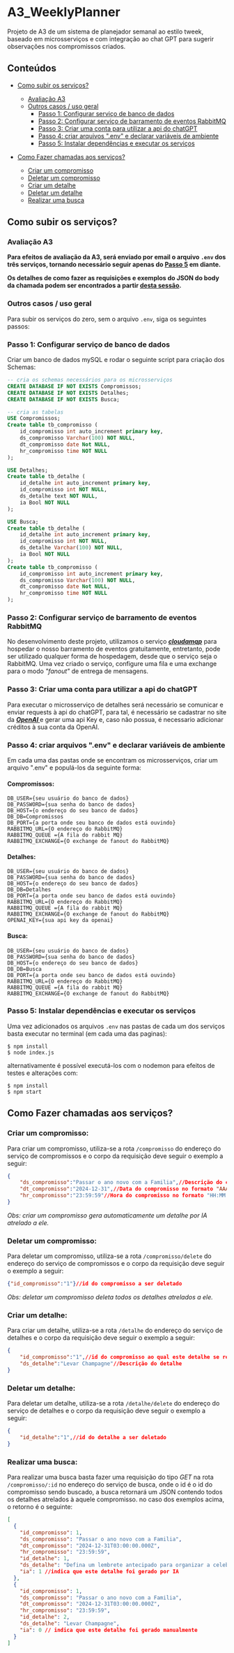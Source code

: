 # A3_WeeklyPlanner
Projeto de A3 de um sistema de planejador semanal ao estilo tweek, baseado em microsserviços e com integração ao chat GPT para sugerir observações nos compromissos criados.

## Conteúdos
* [Como subir os serviços?](#como-subir-os-serviços)
    * [Avaliação A3](#avaliação-a3)
    * [Outros casos / uso geral](#outros-casos--uso-geral)
        * [Passo 1: Configurar serviço  de banco de dados](#passo-1-configurar-serviço--de-banco-de-dados)
        * [Passo 2: Configurar serviço de barramento de eventos RabbitMQ](#passo-2-configurar-serviço-de-barramento-de-eventos-rabbitmq)
        * [Passo 3: Criar uma conta para utilizar a api do chatGPT](#passo-3-criar-uma-conta-para-utilizar-a-api-do-chatgpt)
        * [Passo 4: criar arquivos ".env" e declarar variáveis de ambiente](#passo-4-criar-arquivos-env-e-declarar-variáveis-de-ambiente)
        * [Passo 5: Instalar dependências e executar os serviços](#passo-5-instalar-dependências-e-executar-os-serviços)

* [Como Fazer chamadas aos serviços?](#como-fazer-chamadas-aos-serviços)
    * [Criar um compromisso](#criar-um-compromisso)
    * [Deletar um compromisso](#deletar-um-compromisso)
    * [Criar um detalhe](#criar-um-detalhe)
    * [Deletar um detalhe](#deletar-um-detalhe)
    * [Realizar uma busca](#realizar-uma-busca)


## Como subir os serviços?


### Avaliação A3
<b>Para efeitos de avaliação da A3, será enviado por email o arquivo `.env` dos três serviços, tornando necessário seguir apenas do [Passo 5](#passo-5-instalar-dependencias-e-executar-os-serviços) em diante.

Os detalhes de como fazer as requisições e exemplos do JSON do body da chamada podem ser encontrados a partir [desta sessão](#como-fazer-chamadas-aos-serviços).
</b>


### Outros casos / uso geral
Para subir os serviços do zero, sem o arquivo `.env`, siga os seguintes passos:

### Passo 1: Configurar serviço  de banco de dados
Criar um banco de dados mySQL e rodar o seguinte script para criação dos Schemas:

```SQL
-- cria os schemas necessários para os microsserviços
CREATE DATABASE IF NOT EXISTS Compromissos;
CREATE DATABASE IF NOT EXISTS Detalhes;
CREATE DATABASE IF NOT EXISTS Busca;

-- cria as tabelas 
USE Compromissos;
Create table tb_compromisso (
    id_compromisso int auto_increment primary key,
    ds_compromisso Varchar(100) NOT NULL,
    dt_compromisso date Not NULL,
    hr_compromisso time NOT NULL
);

USE Detalhes;
Create table tb_detalhe (
    id_detalhe int auto_increment primary key,
    id_compromisso int NOT NULL,
    ds_detalhe text NOT NULL,
    ia Bool NOT NULL
);

USE Busca;
Create table tb_detalhe (
    id_detalhe int auto_increment primary key,
    id_compromisso int NOT NULL,
    ds_detalhe Varchar(100) NOT NULL,
    ia Bool NOT NULL
);
Create table tb_compromisso (
    id_compromisso int auto_increment primary key,
    ds_compromisso Varchar(100) NOT NULL,
    dt_compromisso date Not NULL,
    hr_compromisso time NOT NULL
);
```
### Passo 2: Configurar serviço de barramento de eventos RabbitMQ
No desenvolvimento deste projeto, utilizamos o serviço <a href='https://www.cloudamqp.com/'><b><i>cloudamqp</i></b></a> para hospedar o nosso barramento de eventos gratuitamente, entretanto, pode ser utilizado qualquer forma de hospedagem, desde que o serviço seja o RabbitMQ. Uma vez criado o serviço, configure uma fila e uma exchange para o modo <i>"fanout"</i> de entrega de mensagens.

### Passo 3: Criar uma conta para utilizar a api do chatGPT
Para executar o microsserviço de detalhes será necessário se comunicar e enviar requests à api do chatGPT, para tal, é necessário se cadastrar no site da <a href='https://openai.com/api/'><b><i>OpenAI </i></b></a> e gerar uma api Key e, caso não possua, é necessario adicionar créditos à sua conta da OpenAI.

### Passo 4: criar arquivos ".env" e declarar variáveis de ambiente
Em cada uma das pastas onde se encontram os microsserviços, criar um arquivo ".env" e populá-los da seguinte forma:

#### Compromissos:
```.env
DB_USER={seu usuário do banco de dados}
DB_PASSWORD={sua senha do banco de dados}
DB_HOST={o endereço do seu banco de dados}
DB_DB=Compromissos
DB_PORT={a porta onde seu banco de dados está ouvindo}
RABBITMQ_URL={O endereço do RabbitMQ}
RABBITMQ_QUEUE ={A fila do rabbit MQ}
RABBITMQ_EXCHANGE={O exchange de fanout do RabbitMQ}
```

#### Detalhes:
```.env
DB_USER={seu usuário do banco de dados}
DB_PASSWORD={sua senha do banco de dados}
DB_HOST={o endereço do seu banco de dados}
DB_DB=Detalhes
DB_PORT={a porta onde seu banco de dados está ouvindo}
RABBITMQ_URL={O endereço do RabbitMQ}
RABBITMQ_QUEUE ={A fila do rabbit MQ}
RABBITMQ_EXCHANGE={O exchange de fanout do RabbitMQ}
OPENAI_KEY={sua api key da openai}
```

#### Busca:
```.env
DB_USER={seu usuário do banco de dados}
DB_PASSWORD={sua senha do banco de dados}
DB_HOST={o endereço do seu banco de dados}
DB_DB=Busca
DB_PORT={a porta onde seu banco de dados está ouvindo}
RABBITMQ_URL={O endereço do RabbitMQ}
RABBITMQ_QUEUE ={A fila do rabbit MQ}
RABBITMQ_EXCHANGE={O exchange de fanout do RabbitMQ}
```
### Passo 5: Instalar dependências e executar os serviços
Uma vez adicionados os arquivos `.env` nas pastas de cada um dos serviços basta executar no terminal (em cada uma das paginas):

```shell
$ npm install
$ node index.js
```

alternativamente é possível executá-los com o nodemon para efeitos de testes e alterações com:

```shell
$ npm install
$ npm start
```

## Como Fazer chamadas aos serviços?

### Criar um compromisso:

Para criar um compromisso, utiliza-se a rota `/compromisso` do endereço do serviço de compromissos e o corpo da requisição deve seguir o exemplo a seguir:
```JSON
{
    "ds_compromisso":"Passar o ano novo com a Familia",//Descrição do compromisso
    "dt_compromisso":"2024-12-31",//Data do compromisso no formato "AAAA-MM-DD"
    "hr_compromisso":"23:59:59"//Hora do compromisso no formato "HH:MM:SS"
}
```
<i>Obs: criar um compromisso gera automaticamente um detalhe por IA atrelado a ele.</i>

### Deletar um compromisso:
Para deletar um compromisso, utiliza-se a rota `/compromisso/delete` do endereço do serviço de compromissos e o corpo da requisição deve seguir o exemplo a seguir:

```JSON
{"id_compromisso":"1"}//id do compromisso a ser deletado
```
<i>Obs: deletar um compromisso deleta todos os detalhes atrelados a ele.</i>

### Criar um detalhe:
Para criar um detalhe, utiliza-se a rota `/detalhe` do endereço do serviço de detalhes e o corpo da requisição deve seguir o exemplo a seguir:
```JSON
{
    "id_compromisso":"1",//id do compromisso ao qual este detalhe se refere
    "ds_detalhe":"Levar Champagne"//Descrição do detalhe
}
```
### Deletar um detalhe:
Para deletar um detalhe, utiliza-se a rota `/detalhe/delete` do endereço do serviço de detalhes e o corpo da requisição deve seguir o exemplo a seguir:
```JSON
{
    "id_detalhe":"1",//id do detalhe a ser deletado
}
```
### Realizar uma busca:
Para realizar uma busca basta fazer uma requisição do tipo <i>GET</i> na rota `/compromisso/:id` no endereço do serviço de busca, onde o id é o id do compromisso sendo buscado, a busca retornará um JSON contendo todos os detalhes atrelados à aquele compromisso. no caso dos exemplos acima, o retorno é o seguinte:

```JSON
[
  {
    "id_compromisso": 1,
    "ds_compromisso": "Passar o ano novo com a Familia",
    "dt_compromisso": "2024-12-31T03:00:00.000Z",
    "hr_compromisso": "23:59:59",
    "id_detalhe": 1,
    "ds_detalhe": "Defina um lembrete antecipado para organizar a celebração.",
    "ia": 1 //indica que este detalhe foi gerado por IA
  },
  {
    "id_compromisso": 1,
    "ds_compromisso": "Passar o ano novo com a Familia",
    "dt_compromisso": "2024-12-31T03:00:00.000Z",
    "hr_compromisso": "23:59:59",
    "id_detalhe": 2,
    "ds_detalhe": "Levar Champagne",
    "ia": 0 // indica que este detalhe foi gerado manualmente
  }
]
``` 

